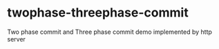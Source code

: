 # twophase-threephase-commit
 Two phase commit and Three phase commit demo implemented by http server

